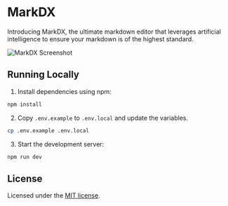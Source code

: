 # MarkDX

Introducing MarkDX, the ultimate markdown editor that leverages artificial intelligence to ensure your markdown is of the highest standard.

![MarkDX Screenshot](https://shiny.link/HQuQyZ)

## Running Locally

1. Install dependencies using npm:

```sh
npm install
```

2. Copy `.env.example` to `.env.local` and update the variables.

```sh
cp .env.example .env.local
```

3. Start the development server:

```sh
npm run dev
```

## License

Licensed under the [MIT license](https://github.com/arshad-yaseen/markdx/blob/main/LICENSE.md).